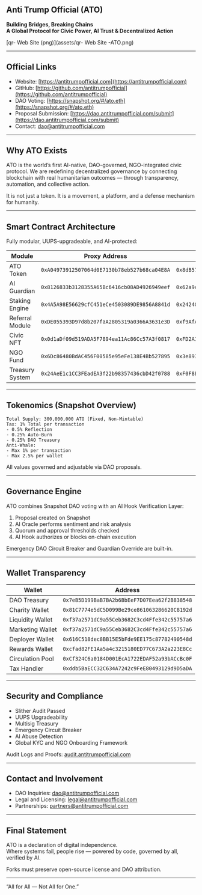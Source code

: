 ## Anti Trump Official (ATO)


**Building Bridges, Breaking Chains**  
**A Global Protocol for Civic Power, AI Trust & Decentralized Action**

 [qr- Web Site (png)](assets/qr- Web Site -ATO.png)
 
---

## Official Links

- Website: [https://antitrumpofficial.com](https://antitrumpofficial.com)  
- GitHub: [https://github.com/antitrumpofficial](https://github.com/antitrumpofficial)  
- DAO Voting: [https://snapshot.org/#/ato.eth](https://snapshot.org/#/ato.eth)  
- Proposal Submission: [https://dao.antitrumpofficial.com/submit](https://dao.antitrumpofficial.com/submit)  
- Contact: [dao@antitrumpofficial.com](mailto:dao@antitrumpofficial.com)

---

## Why ATO Exists

ATO is the world’s first AI-native, DAO-governed, NGO-integrated civic protocol. We are redefining decentralized governance by connecting blockchain with real humanitarian outcomes — through transparency, automation, and collective action.

It is not just a token. It is a movement, a platform, and a defense mechanism for humanity.

---

## Smart Contract Architecture

Fully modular, UUPS-upgradeable, and AI-protected:

| Module             |  Proxy Address                               | Implementation Address                       |
|--------------------|----------------------------------------------|----------------------------------------------|
| ATO Token          | `0xA04973912507064d0E7130b78eb527b68ca04E8A` | `0x8dB57aAb535175b857254DE6D626583658CEf32B` |
| AI Guardian        | `0x8126833b3128355A65Bc6416cb08AD4926949eef` | `0x62a9eB6281D650829B4cb0F8238362E7f91F491A` |
| Staking Engine     | `0x4A5A98E56629cfC451eCe4503089DE9856A8841d` | `0x242407E74BCeBE2Ef97Fb4845882Fd49d549eFC8` |
| Referral Module    | `0xDE055393D97d8b207faA2805319a0366A3631e3D` | `0xf9AfA18E931C161D01F8ab98C6d1eec8E0c59D89` |
| Civic NFT          | `0x0d1aDf09d519ADA5F7894ea11Ac86Cc57A3f0817` | `0xFD2A1Fd0AC58fB517640c3f99ad815F5a279dCA3` |
| NGO Fund           | `0x6Dc86480BdAC456F00585e95eFe138E4Bb527895` | `0x3e89312614fe8350f8FAC2Ec1Dc1717F95c25E7B` |
| Treasury System    | `0x24AeE1c1CC3FEadEA3f22b98357436cbD42f0788` | `0xF0F8Ea536f0a50B04ec371cd023fdF7256699B1D` |

---

## Tokenomics (Snapshot Overview)

```
Total Supply: 300,000,000 ATO (Fixed, Non-Mintable)
Tax: 1% Total per transaction
- 0.5% Reflection
- 0.25% Auto-Burn
- 0.25% DAO Treasury
Anti-Whale:
- Max 1% per transaction
- Max 2.5% per wallet
```

All values governed and adjustable via DAO proposals.

---

## Governance Engine

ATO combines Snapshot DAO voting with an AI Hook Verification Layer:

1. Proposal created on Snapshot
2. AI Oracle performs sentiment and risk analysis
3. Quorum and approval thresholds checked
4. AI Hook authorizes or blocks on-chain execution

Emergency DAO Circuit Breaker and Guardian Override are built-in.

---

## Wallet Transparency

| Wallet           | Address                                      |
|------------------|----------------------------------------------|
| DAO Treasury     | `0x7eB5D199BaB7BA2b6BbEeF7D07Eea62f2B838548` |
| Charity Wallet   | `0x81C7774e5dC5D099Be29ce861063286620C8192d` |
| Liquidity Wallet | `0xf37a2571dC9a55Ceb3682C3cd4Ffe342c55757a6` |
| Marketing Wallet | `0xf37a2571dC9a55Ceb3682C3cd4Ffe342c55757a6` |
| Deployer Wallet  | `0x616C518dec8BB15E5bFde9EE175c87782490548d` |
| Rewards Wallet   | `0xcfad82FE1Aa5a4c3215180ED77C673A2a223E8Cc` |
| Circulation Pool | `0xCf324C6a0184D001EcA1722EDAF52a93bACcBc0F` |
| Tax Handler      | `0xddb5BaECC32C634A7242c9FeE80493129d9D5aDA` |

---

## Security and Compliance

- Slither Audit Passed
- UUPS Upgradeability
- Multisig Treasury
- Emergency Circuit Breaker
- AI Abuse Detection
- Global KYC and NGO Onboarding Framework

Audit Logs and Proofs: [audit.antitrumpofficial.com](https://audit.antitrumpofficial.com)

---

## Contact and Involvement

- DAO Inquiries: [dao@antitrumpofficial.com](mailto:dao@antitrumpofficial.com)  
- Legal and Licensing: [legal@antitrumpofficial.com](mailto:legal@antitrumpofficial.com)  
- Partnerships: [partners@antitrumpofficial.com](mailto:partners@antitrumpofficial.com)  

---

## Final Statement

ATO is a declaration of digital independence.  
Where systems fail, people rise — powered by code, governed by all, verified by AI.

Forks must preserve open-source license and DAO attribution.

---

“All for All — Not All for One.”
